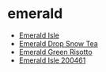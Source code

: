 # emerald

 * [Emerald Isle](../../index/e/emerald-isle-200461.json)
 * [Emerald Drop Snow Tea](../../index/e/emerald-drop-snow-tea.json)
 * [Emerald Green Risotto](../../index/e/emerald-green-risotto.json)
 * [Emerald Isle 200461](../../index/e/emerald-isle-200461.json)
